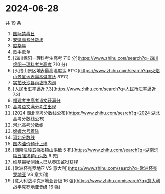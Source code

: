 # 2024-06-28

共 19 条

<!-- BEGIN ZHIHUSEARCH -->
<!-- 最后更新时间 Fri Jun 28 2024 16:15:51 GMT+0800 (China Standard Time) -->
1. [国际禁毒日](https://www.zhihu.com/search?q=国际禁毒日)
1. [安徽高考分数线](https://www.zhihu.com/search?q=安徽高考分数线)
1. [度华年](https://www.zhihu.com/search?q=度华年)
1. [歌手歌单](https://www.zhihu.com/search?q=歌手歌单)
1. [四川绵阳一理科考生高考 710 分](https://www.zhihu.com/search?q=四川绵阳一理科考生高考 710 分)
1. [火焰山景区地表最高温度达 81℃](https://www.zhihu.com/search?q=火焰山景区地表最高温度达 81℃)
1. [实拍长沙暴雨城市内涝](https://www.zhihu.com/search?q=实拍长沙暴雨城市内涝)
1. [人民币汇率逼近 7.3](https://www.zhihu.com/search?q=人民币汇率逼近 7.3)
1. [福建考生高考语文获满分](https://www.zhihu.com/search?q=福建考生高考语文获满分)
1. [高考语文满分考生出现](https://www.zhihu.com/search?q=高考语文满分考生出现)
1. [2024 湖北高考分数线公布](https://www.zhihu.com/search?q=2024 湖北高考分数线公布)
1. [河北高考分数线](https://www.zhihu.com/search?q=河北高考分数线)
1. [嫦娥六号着陆](https://www.zhihu.com/search?q=嫦娥六号着陆)
1. [河北分数线](https://www.zhihu.com/search?q=河北分数线)
1. [国内油价预计上涨](https://www.zhihu.com/search?q=国内油价预计上涨)
1. [湖南沅陵五强溪镇山洪致 5 死](https://www.zhihu.com/search?q=湖南沅陵五强溪镇山洪致 5 死)
1. [维基揭秘创始人已从英国监狱获释](https://www.zhihu.com/search?q=维基揭秘创始人已从英国监狱获释)
1. [欧洲杯克罗地亚 VS 意大利](https://www.zhihu.com/search?q=欧洲杯克罗地亚 VS 意大利)
1. [意大利战平克罗地亚晋级 16 强](https://www.zhihu.com/search?q=意大利战平克罗地亚晋级 16 强)
<!-- END ZHIHUSEARCH -->
